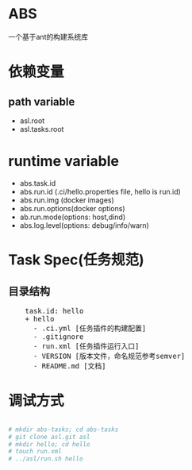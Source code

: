 # ABS

一个基于ant的构建系统库

# 依赖变量

## path variable
* asl.root
* asl.tasks.root

# runtime variable
* abs.task.id
* abs.run.id (.ci/hello.properties file, hello is run.id)
* abs.run.img (docker images)
* abs.run.options(docker options)
* ab.run.mode(options: host,dind)
* abs.log.level(options: debug/info/warn)

# Task Spec(任务规范)

## 目录结构

<pre>
    task.id: hello
    + hello
      - .ci.yml [任务插件的构建配置]
      - .gitignore 
      - run.xml [任务插件运行入口]
      - VERSION [版本文件，命名规范参考semver]
      - README.md [文档]
</pre>

# 调试方式

```bash

# mkdir abs-tasks; cd abs-tasks
# git clone asl.git asl
# mkdir hello; cd hello
# touch run.xml
# ../asl/run.sh hello

```
